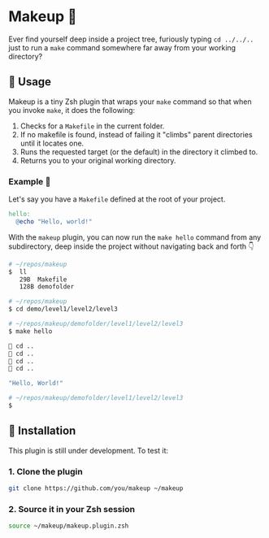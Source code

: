 # Makeup 💄

Ever find yourself deep inside a project tree, furiously typing `cd ../../..` just to run a `make` command somewhere far away from your working directory?

## 💅 Usage

Makeup is a tiny Zsh plugin that wraps your `make` command so that when you invoke `make`, it does the following:

1. Checks for a `Makefile` in the current folder.
2. If no makefile is found, instead of failing it "climbs" parent directories until it locates one.
3. Runs the requested target (or the default) in the directory it climbed to.
4. Returns you to your original working directory.

### Example 🔎

Let's say you have a `Makefile` defined at the root of your project.

```makefile
hello:
  @echo "Hello, world!"
```

With the `makeup` plugin, you can now run the `make hello` command from any subdirectory, deep inside the project without navigating back and forth 👇

```bash
# ~/repos/makeup
$  ll
   29B  Makefile
   128B demofolder

# ~/repos/makeup
$ cd demo/level1/level2/level3

# ~/repos/makeup/demofolder/level1/level2/level3
$ make hello

🧗 cd ..
🧗 cd ..
🧗 cd ..
🧗 cd ..

"Hello, World!"

# ~/repos/makeup/demofolder/level1/level2/level3
$
```

## 🔧 Installation

This plugin is still under development. To test it:

### 1. Clone the plugin

```bash
git clone https://github.com/you/makeup ~/makeup
```

### 2. Source it in your Zsh session

```bash
source ~/makeup/makeup.plugin.zsh
```
